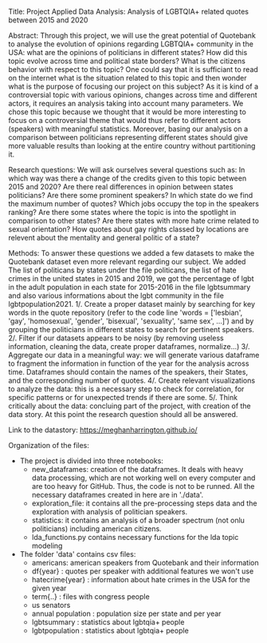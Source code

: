 Title: Project Applied Data Analysis: Analysis of LGBTQIA+ related quotes between 2015 and 2020

Abstract: Through this project, we will use the great potential of Quotebank to analyse the evolution of opinions regarding LGBTQIA+ community in the USA: what are the opinions of politicians in different states? How did this topic evolve across time and political state borders? What is the citizens behavior with respect to this topic? 
One could say that it is sufficiant to read on the internet what is the situation related to this topic and then wonder what is the purpose of focusing our project on this subject? As it is kind of a controversial topic with various opinions, changes across time and different actors, it requires an analysis taking into account many parameters. We chose this topic because we thought that it would be more interesting to focus on a controversial theme that would thus refer to different actors (speakers) with meaningful statistics. Moreover, basing our analysis on a comparison between politicians representing different states should give more valuable results than looking at the entire country without partitioning it.     

Research questions: 
We will ask ourselves several questions such as: 
In which way was there a change of the credits given to this topic between 2015 and 2020? 
Are there real differences in opinion between states politicians? Are there some prominent speakers? 
In which state do we find the maximum number of quotes? 
Which jobs occupy the top in the speakers ranking?
Are there some states where the topic is into the spotlight in comparison to other states?
Are there states with more hate crime related to sexual orientation?
How quotes about gay rights classed by locations are relevent about the mentality and general politic of a state?

Methods:
To answer these questions we added a few datasets to make the Quotebank dataset even more relevant regarding our subject. We added The list of politicans by states under the file politicans, the list of hate crimes in the united states in 2015 and 2019, we got the percentage of lgbt in the adult population in each state for 2015-2016 in the file lgbtsummary and also various informations about the lgbt community in the file lgbtpopulation2021.
1/. Create a proper dataset mainly by searching for key words in the quote repository (refer to the code line 'words = ['lesbian', 'gay', 'homosexual', 'gender', 'bisexual', 'sexuality', 'same sex', ...]') and by grouping the politicians in different states to search for pertinent speakers.
2/. Filter if our datasets appears to be noisy (by removing useless information, cleaning the data, create proper dataframes, normalize...)
3/. Aggregate our data in a meaningful way:
we will generate various dataframe to fragment the information in function of the year for the analysis across time. Dataframes should contain the names of the speakers, their States, and the corresponding number of quotes. 
4/. Create relevant visualizations to analyze the data: this is a necessary step to check for correlation, for specific patterns or for unexpected trends if there are some. 
5/. Think critically about the data: concluing part of the project, with creation of the data story. At this point the research question should all be answered. 

Link to the datastory: https://meghanharrington.github.io/

Organization of the files:
* The project is divided into three notebooks:
    - new_dataframes: creation of the dataframes. It deals with heavy data processing, which are not working well on every
    computer and are too heavy for GitHub. Thus, the code is not to be runned. All the necessary dataframes created in here are
    in './data'.
    - exploration_file: it contains all the pre-processing steps data and the exploration with analysis of politician speakers. 
    - statistics: it contains an analysis of a broader spectrum (not onlu politicians) including american citizens. 
    - lda_functions.py contains necessary functions for the lda topic modeling
* The folder 'data' contains csv files:
    - americans: american speakers from Quotebank and their information
    - df{year} : quotes per speaker with additional features we won't use
    - hatecrime{year} : information about hate crimes in the USA for the given year
    - term{..} : files with congress people
    - us senators
    - annual population : population size per state and per year
    - lgbtsummary : statistics about lgbtqia+ people
    - lgbtpopulation : statistics about lgbtqia+ people
